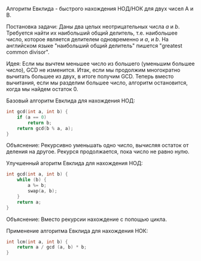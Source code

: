 Алгоритм Евклида - быстрого нахождения НОД/НОК для двух чисел A и B.

Постановка задачи: Даны два целых неотрицательных числа $a$ и $b$. Требуется найти их наибольший общий делитель, т.е. наибольшее число, которое является делителем одновременно и $a$, и $b$. На английском языке "наибольший общий делитель" пишется "greatest common divisor".

Идея: Если мы вычтем меньшее число из большего (уменьшим большее число), GCD не изменится. Итак, если мы продолжим многократно вычитать большее из двух, в итоге получим GCD. Теперь вместо вычитания, если мы разделим большее число, алгоритм остановится, когда мы найдем остаток 0.

Базовый алгоритм Евклида для нахождения НОД:
```cpp
int gcd(int a, int b) {
    if (a == 0)
        return b;
    return gcd(b % a, a);
}
```
Объяснение: Рекурсивно уменьшать одно число, вычисляя остаток от деления на другое. Рекурся продолжается, пока число не равно нулю.

Улучшенный агоритм Евклида для нахождения НОД:
```cpp
int gcd(int a, int b) {
	while (b) {
		a %= b;
		swap(a, b);
	}
	return a;
}
```
Объяснение: Вместо рекурсии нахождение с попощью цикла.

Применение алгоритма Евклида для нахождения НОК:
```cpp
int lcm(int a, int b) {
	return a / gcd (a, b) * b;
}
```
